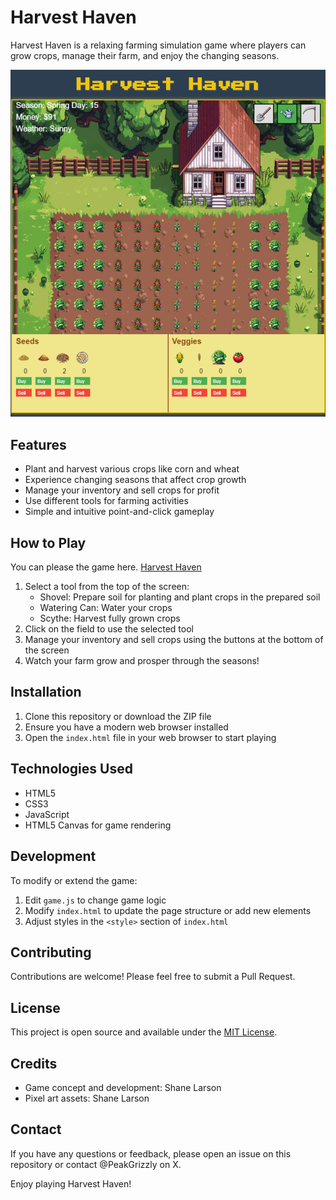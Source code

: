 # Harvest Haven

Harvest Haven is a relaxing farming simulation game where players can grow crops, manage their farm, and enjoy the changing seasons.

![Harvest Haven Screenshot](game-screenshot.png)

## Features

- Plant and harvest various crops like corn and wheat
- Experience changing seasons that affect crop growth
- Manage your inventory and sell crops for profit
- Use different tools for farming activities
- Simple and intuitive point-and-click gameplay

## How to Play

You can please the game here.
[Harvest Haven](https://grizzlypeaksoftware.github.io/harvest-haven/)

1. Select a tool from the top of the screen:
   - Shovel: Prepare soil for planting and plant crops in the prepared soil
   - Watering Can: Water your crops
   - Scythe: Harvest fully grown crops
2. Click on the field to use the selected tool
3. Manage your inventory and sell crops using the buttons at the bottom of the screen
4. Watch your farm grow and prosper through the seasons!

## Installation

1. Clone this repository or download the ZIP file
2. Ensure you have a modern web browser installed
3. Open the `index.html` file in your web browser to start playing

## Technologies Used

- HTML5
- CSS3
- JavaScript
- HTML5 Canvas for game rendering

## Development

To modify or extend the game:

1. Edit `game.js` to change game logic
2. Modify `index.html` to update the page structure or add new elements
3. Adjust styles in the `<style>` section of `index.html`

## Contributing

Contributions are welcome! Please feel free to submit a Pull Request.

## License

This project is open source and available under the [MIT License](LICENSE).

## Credits

- Game concept and development: Shane Larson
- Pixel art assets: Shane Larson

## Contact

If you have any questions or feedback, please open an issue on this repository or contact @PeakGrizzly on X.

Enjoy playing Harvest Haven!